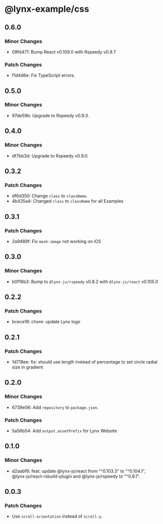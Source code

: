 # @lynx-example/css

## 0.6.0

### Minor Changes

- 09fd471: Bump React v0.109.0 with Rspeedy v0.9.7

### Patch Changes

- f1d4d6e: Fix TypeScript errors.

## 0.5.0

### Minor Changes

- 97de59b: Upgrade to Rspeedy v0.9.3.

## 0.4.0

### Minor Changes

- df7bb3d: Upgrade to Rspeedy v0.9.0.

## 0.3.2

### Patch Changes

- df6d350: Change `class` to `className`.
- 4b435a4: Changed `class` to `className` for all Examples

## 0.3.1

### Patch Changes

- 2a9489f: Fix `mask-image` not working on iOS

## 0.3.0

### Minor Changes

- b0f16b3: Bump to `@lynx-js/rspeedy` v0.8.2 with `@lynx-js/react` v0.105.0

## 0.2.2

### Patch Changes

- bcece18: chore: update Lynx logo

## 0.2.1

### Patch Changes

- 1d718ee: fix: should use length instead of percentage to set circle radial size in gradient

## 0.2.0

### Minor Changes

- 6739e06: Add `repository` to `package.json`.

### Patch Changes

- 5a56b54: Add `output.assetPrefix` for Lynx Website

## 0.1.0

### Minor Changes

- d2aabf6: feat: update @lynx-js/react from "^0.103.3" to "^0.104.1", @lynx-js/react-rsbuild-plugin and @lynx-js/rspeedy to "^0.8.1".

## 0.0.3

### Patch Changes

- Use `scroll-orientation` instead of `scroll-y`.
